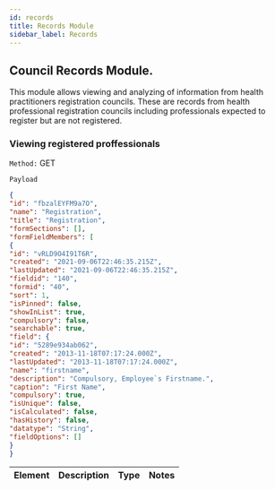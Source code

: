 ```yaml
---
id: records
title: Records Module
sidebar_label: Records
---
```

## Council Records Module.

This module allows viewing and analyzing of information from health practitioners registration councils. These are records from health professional registration councils including professionals expected to register but are not registered.

### Viewing registered proffessionals

`Method:` GET

`Payload`

```JSON
{
"id": "fbzalEYFM9a7O",
"name": "Registration",
"title": "Registration",
"formSections": [],
"formFieldMembers": [
{
"id": "vRLD9O4I91T6R",
"created": "2021-09-06T22:46:35.215Z",
"lastUpdated": "2021-09-06T22:46:35.215Z",
"fieldid": "140",
"formid": "40",
"sort": 1,
"isPinned": false,
"showInList": true,
"compulsory": false,
"searchable": true,
"field": {
"id": "5289e934ab062",
"created": "2013-11-18T07:17:24.000Z",
"lastUpdated": "2013-11-18T07:17:24.000Z",
"name": "firstname",
"description": "Compulsory, Employee`s Firstname.",
"caption": "First Name",
"compulsory": true,
"isUnique": false,
"isCalculated": false,
"hasHistory": false,
"datatype": "String",
"fieldOptions": []
}
}
```
|Element|Description|Type|Notes|
|----|----|----|-----|

